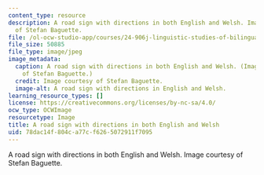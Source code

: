 ```yaml
---
content_type: resource
description: A road sign with directions in both English and Welsh. Image courtesy
  of Stefan Baguette.
file: /ol-ocw-studio-app/courses/24-906j-linguistic-studies-of-bilingualism-fall-2012/78dac14f804ca77cf6265072911f7095_24-906f12.jpg
file_size: 50885
file_type: image/jpeg
image_metadata:
  caption: A road sign with directions in both English and Welsh. (Image courtesy
    of Stefan Baguette.)
  credit: Image courtesy of Stefan Baguette.
  image-alt: A road sign with directions in English and Welsh.
learning_resource_types: []
license: https://creativecommons.org/licenses/by-nc-sa/4.0/
ocw_type: OCWImage
resourcetype: Image
title: A road sign with directions in both English and Welsh
uid: 78dac14f-804c-a77c-f626-5072911f7095
---
```

A road sign with directions in both English and Welsh. Image courtesy of Stefan Baguette.